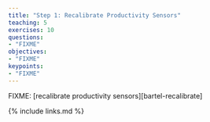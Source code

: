 ```yaml
---
title: "Step 1: Recalibrate Productivity Sensors"
teaching: 5
exercises: 10
questions:
- "FIXME"
objectives:
- "FIXME"
keypoints:
- "FIXME"
---
```


FIXME: [recalibrate productivity sensors][bartel-recalibrate]

{% include links.md %}
